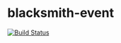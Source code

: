 blacksmith-event
================

[![Build Status](https://travis-ci.org/xeranic/blacksmith-event.svg?branch=master)](https://travis-ci.org/xeranic/blacksmith-event) 
